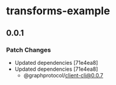 # transforms-example

## 0.0.1

### Patch Changes

- Updated dependencies [71e4ea8]
- Updated dependencies [71e4ea8]
  - @graphprotocol/client-cli@0.0.7
